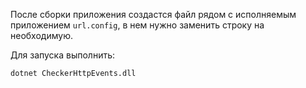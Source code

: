 После сборки приложения создастся файл рядом с исполняемым приложением ``url.config``, в нем нужно заменить строку на необходимую.

Для запуска выполнить:
```console
dotnet CheckerHttpEvents.dll
```
